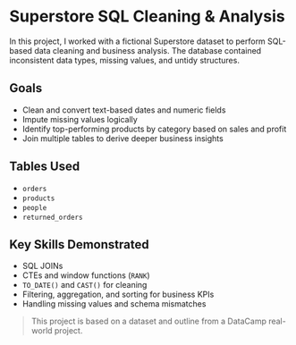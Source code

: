 # Superstore SQL Cleaning & Analysis

In this project, I worked with a fictional Superstore dataset to perform SQL-based data cleaning and business analysis. The database contained inconsistent data types, missing values, and untidy structures.

## Goals
- Clean and convert text-based dates and numeric fields
- Impute missing values logically
- Identify top-performing products by category based on sales and profit
- Join multiple tables to derive deeper business insights

## Tables Used
- `orders`
- `products`
- `people`
- `returned_orders`

## Key Skills Demonstrated
- SQL JOINs
- CTEs and window functions (`RANK`)
- `TO_DATE()` and `CAST()` for cleaning
- Filtering, aggregation, and sorting for business KPIs
- Handling missing values and schema mismatches

> This project is based on a dataset and outline from a DataCamp real-world project. 
